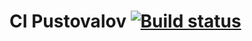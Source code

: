 # CI Pustovalov [![Build status](https://ci.appveyor.com/api/projects/status/mj4kjm62an539c0f/branch/master?svg=true)](https://ci.appveyor.com/project/AlexandrP88/pustovalov42apici/branch/master)
